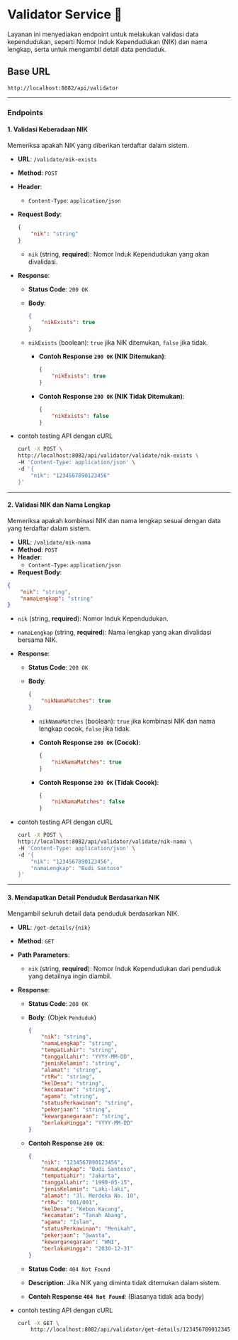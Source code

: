 # Validator Service 📖

Layanan ini menyediakan endpoint untuk melakukan validasi data kependudukan, seperti Nomor Induk Kependudukan (NIK) dan nama lengkap, serta untuk mengambil detail data penduduk.

## Base URL

`http://localhost:8082/api/validator`

---

### Endpoints

#### 1\. Validasi Keberadaan NIK

Memeriksa apakah NIK yang diberikan terdaftar dalam sistem.

- **URL**: `/validate/nik-exists`
- **Method**: `POST`
- **Header**:
  - `Content-Type`: `application/json`
- **Request Body**:

    ```json
    {
        "nik": "string"
    }
    ```

  - `nik` (string, **required**): Nomor Induk Kependudukan yang akan divalidasi.

- **Response**:
  - **Status Code**: `200 OK`
  - **Body**:

    ```json
    {
        "nikExists": true
    }
    ```

  - `nikExists` (boolean): `true` jika NIK ditemukan, `false` jika tidak.

    - **Contoh Response `200 OK` (NIK Ditemukan)**:

        ```json
        {
            "nikExists": true
        }
        ```

    - **Contoh Response `200 OK` (NIK Tidak Ditemukan)**:

        ```json
        {
            "nikExists": false
        }
        ```

- contoh testing API dengan cURL

    ```bash
    curl -X POST \
    http://localhost:8082/api/validator/validate/nik-exists \
    -H 'Content-Type: application/json' \
    -d '{
        "nik": "1234567890123456"
    }'
    ```

---

#### 2\. Validasi NIK dan Nama Lengkap

Memeriksa apakah kombinasi NIK dan nama lengkap sesuai dengan data yang terdaftar dalam sistem.

- **URL**: `/validate/nik-nama`
- **Method**: `POST`
- **Header**:
  - `Content-Type`: `application/json`
- **Request Body**:

```json
{
    "nik": "string",
    "namaLengkap": "string"
}
```

- `nik` (string, **required**): Nomor Induk Kependudukan.
- `namaLengkap` (string, **required**): Nama lengkap yang akan divalidasi bersama NIK.

- **Response**:
  - **Status Code**: `200 OK`
  - **Body**:

    ```json
    {
        "nikNamaMatches": true
    }
    ```

    - `nikNamaMatches` (boolean): `true` jika kombinasi NIK dan nama lengkap cocok, `false` jika tidak.
    - **Contoh Response `200 OK` (Cocok)**:

      ```json
      {
          "nikNamaMatches": true
      }
      ```

    - **Contoh Response `200 OK` (Tidak Cocok)**:

      ```json
      {
          "nikNamaMatches": false
      }
      ```

- contoh testing API dengan cURL

    ```bash
    curl -X POST \
    http://localhost:8082/api/validator/validate/nik-nama \
    -H 'Content-Type: application/json' \
    -d '{
        "nik": "1234567890123456",
        "namaLengkap": "Budi Santoso"
    }'
    ```

---

#### 3\. Mendapatkan Detail Penduduk Berdasarkan NIK

Mengambil seluruh detail data penduduk berdasarkan NIK.

- **URL**: `/get-details/{nik}`
- **Method**: `GET`
- **Path Parameters**:
  - `nik` (string, **required**): Nomor Induk Kependudukan dari penduduk yang detailnya ingin diambil.
- **Response**:
  - **Status Code**: `200 OK`
  - **Body**: (Objek `Penduduk`)

    ```json
    {
        "nik": "string",
        "namaLengkap": "string",
        "tempatLahir": "string",
        "tanggalLahir": "YYYY-MM-DD",
        "jenisKelamin": "string",
        "alamat": "string",
        "rtRw": "string",
        "kelDesa": "string",
        "kecamatan": "string",
        "agama": "string",
        "statusPerkawinan": "string",
        "pekerjaan": "string",
        "kewarganegaraan": "string",
        "berlakuHingga": "YYYY-MM-DD"
    }
    ```

  - **Contoh Response `200 OK`**:

    ```json
    {
        "nik": "1234567890123456",
        "namaLengkap": "Budi Santoso",
        "tempatLahir": "Jakarta",
        "tanggalLahir": "1990-05-15",
        "jenisKelamin": "Laki-laki",
        "alamat": "Jl. Merdeka No. 10",
        "rtRw": "001/001",
        "kelDesa": "Kebon Kacang",
        "kecamatan": "Tanah Abang",
        "agama": "Islam",
        "statusPerkawinan": "Menikah",
        "pekerjaan": "Swasta",
        "kewarganegaraan": "WNI",
        "berlakuHingga": "2030-12-31"
    }
    ```

  - **Status Code**: `404 Not Found`
  - **Description**: Jika NIK yang diminta tidak ditemukan dalam sistem.
  - **Contoh Response `404 Not Found`**: (Biasanya tidak ada body)

- contoh testing API dengan cURL

    ```bash
    curl -X GET \
        http://localhost:8082/api/validator/get-details/1234567890123456
    ```
